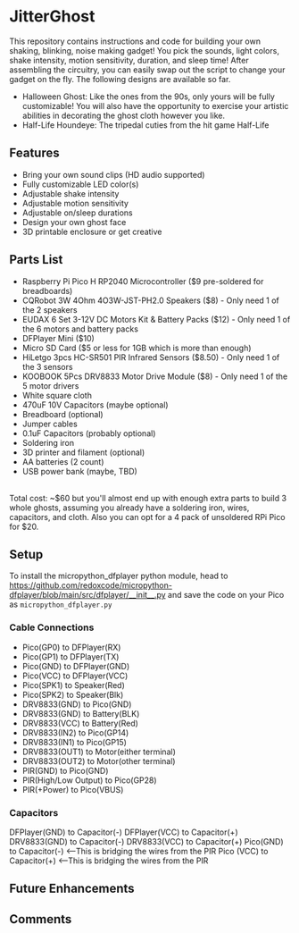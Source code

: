 # JitterGhost
This repository contains instructions and code for building your own shaking, blinking, noise making gadget! You pick the sounds, light colors, shake intensity, motion sensitivity, duration, and sleep time! After assembling the circuitry, you can easily swap out the script to change your gadget on the fly. The following designs are available so far.
- Halloween Ghost: Like the ones from the 90s, only yours will be fully customizable! You will also have the opportunity to exercise your artistic abilities in decorating the ghost cloth however you like.
- Half-Life Houndeye: The tripedal cuties from the hit game Half-Life

## Features
- Bring your own sound clips (HD audio supported)
- Fully customizable LED color(s)
- Adjustable shake intensity
- Adjustable motion sensitivity
- Adjustable on/sleep durations
- Design your own ghost face
- 3D printable enclosure or get creative

## Parts List
- Raspberry Pi Pico H RP2040 Microcontroller ($9 pre-soldered for breadboards)
- CQRobot 3W 4Ohm 4O3W-JST-PH2.0 Speakers ($8) - Only need 1 of the 2 speakers
- EUDAX 6 Set 3-12V DC Motors Kit & Battery Packs ($12) - Only need 1 of the 6 motors and battery packs
- DFPlayer Mini ($10)
- Micro SD Card ($5 or less for 1GB which is more than enough)
- HiLetgo 3pcs HC-SR501 PIR Infrared Sensors ($8.50) - Only need 1 of the 3 sensors
- KOOBOOK 5Pcs DRV8833 Motor Drive Module ($8) - Only need 1 of the 5 motor drivers
- White square cloth
- 470uF 10V Capacitors (maybe optional)
- Breadboard (optional)
- Jumper cables
- 0.1uF Capacitors (probably optional)
- Soldering iron
- 3D printer and filament (optional)
- AA batteries (2 count)
- USB power bank (maybe, TBD)
<br>
Total cost: ~$60 but you'll almost end up with enough extra parts to build 3 whole ghosts, assuming you already have a soldering iron, wires, capacitors, and cloth. Also you can opt for a 4 pack of unsoldered RPi Pico for $20.

## Setup
To install the micropython_dfplayer python module, head to https://github.com/redoxcode/micropython-dfplayer/blob/main/src/dfplayer/__init__.py and save the code on your Pico as `micropython_dfplayer.py`<br>

### Cable Connections
 - Pico(GP0) to DFPlayer(RX)
 - Pico(GP1) to DFPlayer(TX)
 - Pico(GND) to DFPlayer(GND)
 - Pico(VCC) to DFPlayer(VCC)
 - Pico(SPK1) to Speaker(Red)
 - Pico(SPK2) to Speaker(Blk)
 - DRV8833(GND) to Pico(GND)
 - DRV8833(GND) to Battery(BLK)
 - DRV8833(VCC) to Battery(Red)
 - DRV8833(IN2) to Pico(GP14)
 - DRV8833(IN1) to Pico(GP15)
 - DRV8833(OUT1) to Motor(either terminal)
 - DRV8833(OUT2) to Motor(other terminal)
 - PIR(GND) to Pico(GND)
 - PIR(High/Low Output) to Pico(GP28)
 - PIR(+Power) to Pico(VBUS)

 ### Capacitors
DFPlayer(GND) to Capacitor(-)
DFPlayer(VCC) to Capacitor(+)
DRV8833(GND) to Capacitor(-)
DRV8833(VCC) to Capacitor(+)
Pico(GND) to Capacitor(-) <--This is bridging the wires from the PIR
Pico (VCC) to Capacitor(+) <--This is bridging the wires from the PIR

## Future Enhancements


## Comments
